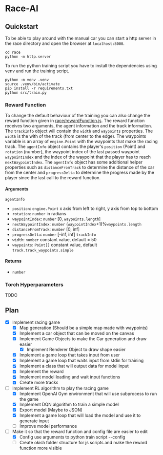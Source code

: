 # Race-AI

## Quickstart

To be able to play around with the manual car you can start a http server in
the race directory and open the browser at `localhost:8000`.

```console
cd race
python -m http.server
```

To run the python training script you have to install the dependencies using
venv and run the training script.

```console
python -m venv .venv
source .venv/bin/activate
pip install -r requirements.txt
python src/train.py
```

### Reward Function

To change the default behaviour of the training you can also change the reward function given in [race/rewardFunction.js](race/rewardFunction.js). The reward function receives two arguments, the agent information and the track information.
The `trackInfo` object will contain the `width` and `waypoints` properties. The `width` is the with of the track (from center to the edge). The waypoints variable is an array of `engine.Point` with the waypoints that make the racing track.
The `agentInfo` object contains the player's `position` (Point) and `rotation` (number), the waypoint index of the last passed waypoint `waypointIndex` and the index of the waypoint that the player has to reach `nextWaypointIndex`. The `agentInfo` object has some additional helper properties such as `distanceFromTrack` to determine the distance of the car from the center and `progressDelta` to determine the progress made by the player since the last call to the reward function.

#### Arguments

`agentInfo`
- `position`: `engine.Point` x axis from left to right, y axis from top to bottom
- `rotation`: `number` in radians
- `waypointIndex`: `number` \[0, `waypoints.length`\]
- `nextWaypointIndex`: `number` \(`waypointIndex`+1\)%`waypoints.length`
- `distanceFromTrack`: `number` \[0, inf\]
- `progressDelta`: `number` \[-inf, inf\]
`trackInfo`
- `width`: `number` constant value, default = 50
- `waypoints`: `Point[]` constant value, default `track.track_waypoints.simple`

#### Returns 

- `number`

### Torch Hyperparameters

TODO

## Plan

- [X] Implement racing game
    - [X] Map generation (Should be a simple map made with waypoints)
    - [X] Implement a car object that can be moved on the canvas
    - [X] Implement Game Objects to make the Car generation and draw easier
        - [X] Implement Renderer Object to draw shape easier
    - [X] Implement a game loop that takes input from user
    - [X] Implement a game loop that waits input from stdin for training
    - [X] Implement a class that will output data for model input
    - [X] Implement the reward
    - [X] Implement model loading and wait input functions
    - [X] Create more tracks
- [ ] Implement RL algorithm to play the racing game
    - [X] Implement OpenAI Gym environment that will use subprocess to run the game
    - [X] Implement DQN algorithm to train a simple model
    - [X] Export model (Maybe to JSON)
    - [X] Implement a game loop that will load the model and use it to generate input
    - [ ] Improve model performance
- [ ] Make it so that the reward function and config file are easier to edit
    - [X] Config use arguments to python train script --config
    - [ ] Create okish folder structure for js scripts and make the reward function more visible
